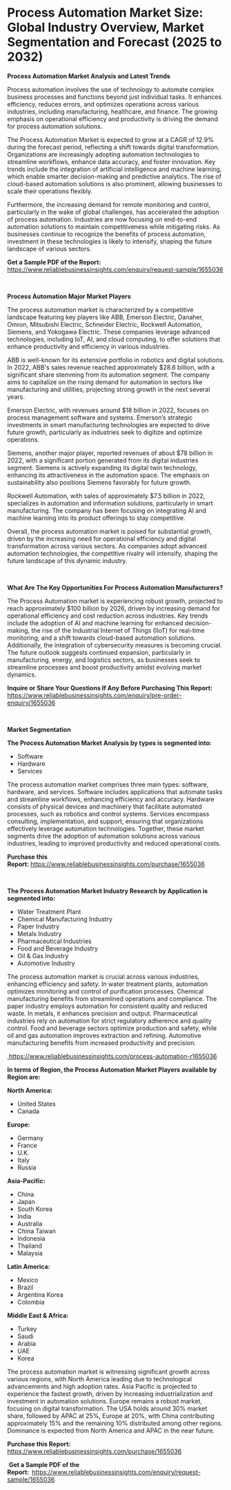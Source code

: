 <p><h1>Process Automation Market Size: Global Industry Overview, Market Segmentation and Forecast (2025 to 2032)</h1></p><p><strong>Process Automation Market Analysis and Latest Trends</strong></p>
<p><p>Process automation involves the use of technology to automate complex business processes and functions beyond just individual tasks. It enhances efficiency, reduces errors, and optimizes operations across various industries, including manufacturing, healthcare, and finance. The growing emphasis on operational efficiency and productivity is driving the demand for process automation solutions.</p><p>The Process Automation Market is expected to grow at a CAGR of 12.9% during the forecast period, reflecting a shift towards digital transformation. Organizations are increasingly adopting automation technologies to streamline workflows, enhance data accuracy, and foster innovation. Key trends include the integration of artificial intelligence and machine learning, which enable smarter decision-making and predictive analytics. The rise of cloud-based automation solutions is also prominent, allowing businesses to scale their operations flexibly.</p><p>Furthermore, the increasing demand for remote monitoring and control, particularly in the wake of global challenges, has accelerated the adoption of process automation. Industries are now focusing on end-to-end automation solutions to maintain competitiveness while mitigating risks. As businesses continue to recognize the benefits of process automation, investment in these technologies is likely to intensify, shaping the future landscape of various sectors.</p></p>
<p><strong>Get a Sample PDF of the Report:&nbsp;</strong> <a href="https://www.reliablebusinessinsights.com/enquiry/request-sample/1655036?utm_campaign=2274&utm_medium=2&utm_source=Github&utm_content=ia&utm_term=16042025&utm_id=process-automation">https://www.reliablebusinessinsights.com/enquiry/request-sample/1655036</a></p>
<p>&nbsp;</p>
<p><strong>Process Automation Major Market Players</strong></p>
<p><p>The process automation market is characterized by a competitive landscape featuring key players like ABB, Emerson Electric, Danaher, Omron, Mitsubishi Electric, Schneider Electric, Rockwell Automation, Siemens, and Yokogawa Electric. These companies leverage advanced technologies, including IoT, AI, and cloud computing, to offer solutions that enhance productivity and efficiency in various industries.</p><p>ABB is well-known for its extensive portfolio in robotics and digital solutions. In 2022, ABB's sales revenue reached approximately $28.6 billion, with a significant share stemming from its automation segment. The company aims to capitalize on the rising demand for automation in sectors like manufacturing and utilities, projecting strong growth in the next several years.</p><p>Emerson Electric, with revenues around $18 billion in 2022, focuses on process management software and systems. Emerson’s strategic investments in smart manufacturing technologies are expected to drive future growth, particularly as industries seek to digitize and optimize operations.</p><p>Siemens, another major player, reported revenues of about $78 billion in 2022, with a significant portion generated from its digital industries segment. Siemens is actively expanding its digital twin technology, enhancing its attractiveness in the automation space. The emphasis on sustainability also positions Siemens favorably for future growth.</p><p>Rockwell Automation, with sales of approximately $7.5 billion in 2022, specializes in automation and information solutions, particularly in smart manufacturing. The company has been focusing on integrating AI and machine learning into its product offerings to stay competitive.</p><p>Overall, the process automation market is poised for substantial growth, driven by the increasing need for operational efficiency and digital transformation across various sectors. As companies adopt advanced automation technologies, the competitive rivalry will intensify, shaping the future landscape of this dynamic industry.</p></p>
<p>&nbsp;</p>
<p><strong>What Are The Key Opportunities For Process Automation Manufacturers?</strong></p>
<p><p>The Process Automation market is experiencing robust growth, projected to reach approximately $100 billion by 2026, driven by increasing demand for operational efficiency and cost reduction across industries. Key trends include the adoption of AI and machine learning for enhanced decision-making, the rise of the Industrial Internet of Things (IIoT) for real-time monitoring, and a shift towards cloud-based automation solutions. Additionally, the integration of cybersecurity measures is becoming crucial. The future outlook suggests continued expansion, particularly in manufacturing, energy, and logistics sectors, as businesses seek to streamline processes and boost productivity amidst evolving market dynamics.</p></p>
<p><strong>Inquire or Share Your Questions If Any Before Purchasing This Report:</strong> <a href="https://www.reliablebusinessinsights.com/enquiry/pre-order-enquiry/1655036?utm_campaign=2274&utm_medium=2&utm_source=Github&utm_content=ia&utm_term=16042025&utm_id=process-automation">https://www.reliablebusinessinsights.com/enquiry/pre-order-enquiry/1655036</a></p>
<p>&nbsp;</p>
<p><strong>Market Segmentation</strong></p>
<p><strong>The Process Automation Market Analysis by types is segmented into:</strong></p>
<p><ul><li>Software</li><li>Hardware</li><li>Services</li></ul></p>
<p><p>The process automation market comprises three main types: software, hardware, and services. Software includes applications that automate tasks and streamline workflows, enhancing efficiency and accuracy. Hardware consists of physical devices and machinery that facilitate automated processes, such as robotics and control systems. Services encompass consulting, implementation, and support, ensuring that organizations effectively leverage automation technologies. Together, these market segments drive the adoption of automation solutions across various industries, leading to improved productivity and reduced operational costs.</p></p>
<p><strong>Purchase this Report:&nbsp;</strong><a href="https://www.reliablebusinessinsights.com/purchase/1655036?utm_campaign=2274&utm_medium=2&utm_source=Github&utm_content=ia&utm_term=16042025&utm_id=process-automation">https://www.reliablebusinessinsights.com/purchase/1655036</a></p>
<p>&nbsp;</p>
<p><strong>The Process Automation Market Industry Research by Application is segmented into:</strong></p>
<p><ul><li>Water Treatment Plant</li><li>Chemical Manufacturing Industry</li><li>Paper Industry</li><li>Metals Industry</li><li>Pharmaceutical Industries</li><li>Food and Beverage Industry</li><li>Oil & Gas Industry</li><li>Automotive Industry</li></ul></p>
<p><p>The process automation market is crucial across various industries, enhancing efficiency and safety. In water treatment plants, automation optimizes monitoring and control of purification processes. Chemical manufacturing benefits from streamlined operations and compliance. The paper industry employs automation for consistent quality and reduced waste. In metals, it enhances precision and output. Pharmaceutical industries rely on automation for strict regulatory adherence and quality control. Food and beverage sectors optimize production and safety, while oil and gas automation improves extraction and refining. Automotive manufacturing benefits from increased productivity and precision.</p></p>
<p><a href="https://www.reliablebusinessinsights.com/process-automation-r1655036?utm_campaign=2274&utm_medium=2&utm_source=Github&utm_content=ia&utm_term=16042025&utm_id=process-automation">&nbsp;https://www.reliablebusinessinsights.com/process-automation-r1655036</a></p>
<p><strong>In terms of Region, the Process Automation Market Players available by Region are:</strong></p>
<p>
    <p> <strong> North America: </strong>
        <ul>
            <li>United States</li>
            <li>Canada</li>
        </ul>
        </p> 
    <p> <strong> Europe: </strong>
        <ul>
            <li>Germany</li>
            <li>France</li>
            <li>U.K.</li>
            <li>Italy</li>
            <li>Russia</li>
        </ul>
        </p> 
    <p> <strong> Asia-Pacific: </strong>
        <ul>
            <li>China</li>
            <li>Japan</li>
            <li>South Korea</li>
            <li>India</li>
            <li>Australia</li>
            <li>China Taiwan</li>
            <li>Indonesia</li>
            <li>Thailand</li>
            <li>Malaysia</li>
        </ul>
        </p> 
    <p> <strong> Latin America: </strong>
        <ul>
            <li>Mexico</li>
            <li>Brazil</li>
            <li>Argentina Korea</li>
            <li>Colombia</li>
        </ul>
        </p> 
    <p> <strong> Middle East & Africa: </strong>
        <ul>
            <li>Turkey</li>
            <li>Saudi</li>
            <li>Arabia</li>
            <li>UAE</li>
            <li>Korea</li>
        </ul>
    </p>
    </p>
<p><p>The process automation market is witnessing significant growth across various regions, with North America leading due to technological advancements and high adoption rates. Asia Pacific is projected to experience the fastest growth, driven by increasing industrialization and investment in automation solutions. Europe remains a robust market, focusing on digital transformation. The USA holds around 30% market share, followed by APAC at 25%, Europe at 20%, with China contributing approximately 15% and the remaining 10% distributed among other regions. Dominance is expected from North America and APAC in the near future.</p></p>
<p><strong>Purchase this Report: </strong><a href="https://www.reliablebusinessinsights.com/purchase/1655036?utm_campaign=2274&utm_medium=2&utm_source=Github&utm_content=ia&utm_term=16042025&utm_id=process-automation">https://www.reliablebusinessinsights.com/purchase/1655036</a></p>
<p>&nbsp;<strong>Get a Sample PDF of the Report:&nbsp;&nbsp;</strong><a href="https://www.reliablebusinessinsights.com/enquiry/request-sample/1655036?utm_campaign=2274&utm_medium=2&utm_source=Github&utm_content=ia&utm_term=16042025&utm_id=process-automation">https://www.reliablebusinessinsights.com/enquiry/request-sample/1655036</a></p>
<p><strong></strong></p>
<p><p></p><p></p><p></p></p>